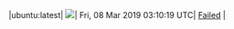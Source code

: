 |ubuntu:latest| ![](https://cdn.rawgit.com/Neilpang/acmetest/master/status/ubuntu-latest.svg?1552014619)| Fri, 08 Mar 2019 03:10:19 UTC| [Failed](https://github.com/Neilpang/acmetest/blob/master/logs/ubuntu-latest.out) |
